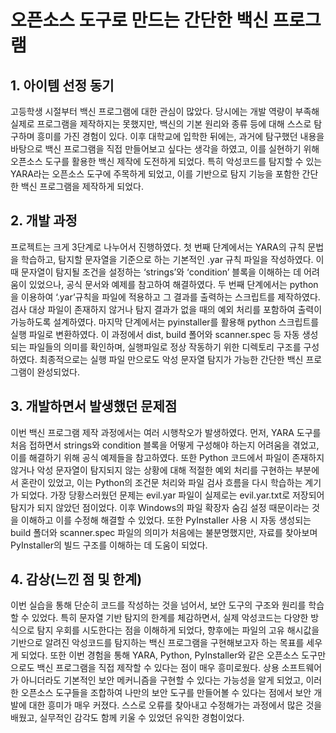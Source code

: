 # 오픈소스 도구로 만드는 간단한 백신 프로그램

## 1. 아이템 선정 동기
고등학생 시절부터 백신 프로그램에 대한 관심이 많았다. 당시에는 개발 역량이 부족해 실제로 프로그램을 제작하지는 못했지만, 백신의 기본 원리와 종류 등에 대해 스스로 탐구하며 흥미를 가진 경험이 있다. 이후 대학교에 입학한 뒤에는, 과거에 탐구했던 내용을 바탕으로 백신 프로그램을 직접 만들어보고 싶다는 생각을 하였고, 이를 실현하기 위해 오픈소스 도구를 활용한 백신 제작에 도전하게 되었다. 특히 악성코드를 탐지할 수 있는 YARA라는 오픈소스 도구에 주목하게 되었고, 이를 기반으로 탐지 기능을 포함한 간단한 백신 프로그램을 제작하게 되었다.

## 2. 개발 과정
프로젝트는 크게 3단계로 나누어서 진행하였다. 
첫 번째 단계에서는 YARA의 규칙 문법을 학습하고, 탐지할 문자열을 기준으로 하는 기본적인 .yar 규칙 파일을 작성하였다. 이때 문자열이 탐지될 조건을 설정하는 ‘strings’와 ‘condition’ 블록을 이해하는 데 어려움이 있었으나, 공식 문서와 예제를 참고하여 해결하였다.
두 번째 단계에서는 python을 이용하여 ‘.yar’규칙을 파일에 적용하고 그 결과를 출력하는 스크립트를 제작하였다. 검사 대상 파일이 존재하지 않거나 탐지 결과가 없을 때의 예외 처리를 포함하여 출력이 가능하도록 설계하였다.
마지막 단계에서는 pyinstaller를 활용해 python 스크립트를 실행 파일로 변환하였다. 이 과정에서 dist, build 폴어와 scanner.spec 등 자동 생성되는 파일들의 의미를 확인하며, 실행파일로 정상 작동하기 위한 디렉토리 구조를 구성하였다. 최종적으로는 실행 파일 만으로도 악성 문자열 탐지가 가능한 간단한 백신 프로그램이 완성되었다. 

## 3. 개발하면서 발생했던 문제점
이번 백신 프로그램 제작 과정에서는 여러 시행착오가 발생하였다. 먼저, YARA 도구를 처음 접하면서 strings와 condition 블록을 어떻게 구성해야 하는지 어려움을 겪었고, 이를 해결하기 위해 공식 예제들을 참고하였다. 또한 Python 코드에서 파일이 존재하지 않거나 악성 문자열이 탐지되지 않는 상황에 대해 적절한 예외 처리를 구현하는 부분에서 혼란이 있었고, 이는 Python의 조건문 처리와 파일 검사 흐름을 다시 학습하는 계기가 되었다.
가장 당황스러웠던 문제는 evil.yar 파일이 실제로는 evil.yar.txt로 저장되어 탐지가 되지 않았던 점이었다. 이후 Windows의 파일 확장자 숨김 설정 때문이라는 것을 이해하고 이를 수정해 해결할 수 있었다. 또한 PyInstaller 사용 시 자동 생성되는 build 폴더와 scanner.spec 파일의 의미가 처음에는 불분명했지만, 자료를 찾아보며 PyInstaller의 빌드 구조를 이해하는 데 도움이 되었다.

## 4. 감상(느낀 점 및 한계)
이번 실습을 통해 단순히 코드를 작성하는 것을 넘어서, 보안 도구의 구조와 원리를 학습할 수 있었다. 특히 문자열 기반 탐지의 한계를 체감하면서, 실제 악성코드는 다양한 방식으로 탐지 우회를 시도한다는 점을 이해하게 되었다, 향후에는 파일의 고유 해시값을 기반으로 알려진 악성코드를 탐지하는 백신 프로그램을 구현해보고자 하는 목표를 세우게 되었다.
또한 이번 경험을 통해 YARA, Python, PyInstaller와 같은 오픈소스 도구만으로도 백신 프로그램을 직접 제작할 수 있다는 점이 매우 흥미로웠다. 상용 소프트웨어가 아니더라도 기본적인 보안 메커니즘을 구현할 수 있다는 가능성을 알게 되었고, 이러한 오픈소스 도구들을 조합하여 나만의 보안 도구를 만들어볼 수 있다는 점에서 보안 개발에 대한 흥미가 매우 커졌다.
스스로 오류를 찾아내고 수정해가는 과정에서 많은 것을 배웠고, 실무적인 감각도 함께 키울 수 있었던 유익한 경험이었다.

